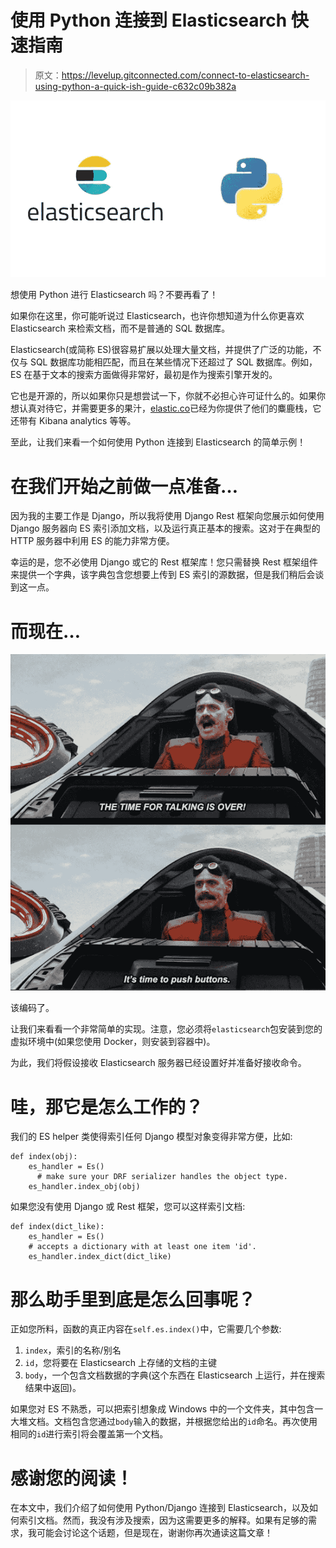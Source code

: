 # 使用 Python 连接到 Elasticsearch 快速指南

> 原文：<https://levelup.gitconnected.com/connect-to-elasticsearch-using-python-a-quick-ish-guide-c632c09b382a>

![](img/5f41cb4affda1129c7983365447be48c.png)

想使用 Python 进行 Elasticsearch 吗？不要再看了！

如果你在这里，你可能听说过 Elasticsearch，也许你想知道为什么你更喜欢 Elasticsearch 来检索文档，而不是普通的 SQL 数据库。

Elasticsearch(或简称 ES)很容易扩展以处理大量文档，并提供了广泛的功能，不仅与 SQL 数据库功能相匹配，而且在某些情况下还超过了 SQL 数据库。例如，ES 在基于文本的搜索方面做得非常好，最初是作为搜索引擎开发的。

它也是开源的，所以如果你只是想尝试一下，你就不必担心许可证什么的。如果你想认真对待它，并需要更多的果汁，[elastic.co](https://www.elastic.co/)已经为你提供了他们的麋鹿栈，它还带有 Kibana analytics 等等。

至此，让我们来看一个如何使用 Python 连接到 Elasticsearch 的简单示例！

# 在我们开始之前做一点准备…

因为我的主要工作是 Django，所以我将使用 Django Rest 框架向您展示如何使用 Django 服务器向 ES 索引添加文档，以及运行真正基本的搜索。这对于在典型的 HTTP 服务器中利用 ES 的能力非常方便。

幸运的是，您不必使用 Django 或它的 Rest 框架库！您只需替换 Rest 框架组件来提供一个字典，该字典包含您想要上传到 ES 索引的源数据，但是我们稍后会谈到这一点。

# 而现在…

![](img/304005d0e787d9ee5338cdd554abb289.png)

该编码了。

让我们来看看一个非常简单的实现。注意，您必须将`elasticsearch`包安装到您的虚拟环境中(如果您使用 Docker，则安装到容器中)。

为此，我们将假设接收 Elasticsearch 服务器已经设置好并准备好接收命令。

# 哇，那它是怎么工作的？

我们的 ES helper 类使得索引任何 Django 模型对象变得非常方便，比如:

```
def index(obj):
    es_handler = Es() 
      # make sure your DRF serializer handles the object type.
    es_handler.index_obj(obj)
```

如果您没有使用 Django 或 Rest 框架，您可以这样索引文档:

```
def index(dict_like):
    es_handler = Es() 
    # accepts a dictionary with at least one item 'id'.
    es_handler.index_dict(dict_like)
```

# 那么助手里到底是怎么回事呢？

正如您所料，函数的真正内容在`self.es.index()`中，它需要几个参数:

1.  `index`，索引的名称/别名
2.  `id`，您将要在 Elasticsearch 上存储的文档的主键
3.  `body`，一个包含文档数据的字典(这个东西在 Elasticsearch 上运行，并在搜索结果中返回)。

如果您对 ES 不熟悉，可以把索引想象成 Windows 中的一个文件夹，其中包含一大堆文档。文档包含您通过`body`输入的数据，并根据您给出的`id`命名。再次使用相同的`id`进行索引将会覆盖第一个文档。

# 感谢您的阅读！

在本文中，我们介绍了如何使用 Python/Django 连接到 Elasticsearch，以及如何索引文档。然而，我没有涉及搜索，因为这需要更多的解释。如果有足够的需求，我可能会讨论这个话题，但是现在，谢谢你再次通读这篇文章！